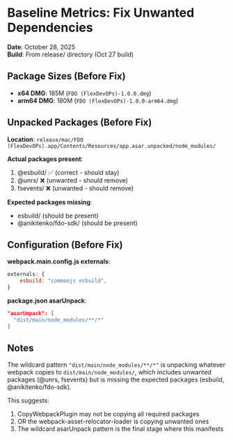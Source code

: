 # Baseline Metrics: Fix Unwanted Dependencies

**Date**: October 28, 2025  
**Build**: From release/ directory (Oct 27 build)

## Package Sizes (Before Fix)

- **x64 DMG**: 185M (`FDO (FlexDevOPs)-1.0.0.dmg`)
- **arm64 DMG**: 180M (`FDO (FlexDevOPs)-1.0.0-arm64.dmg`)

## Unpacked Packages (Before Fix)

**Location**: `release/mac/FDO (FlexDevOPs).app/Contents/Resources/app.asar.unpacked/node_modules/`

**Actual packages present**:
1. @esbuild/ ✅ (correct - should stay)
2. @unrs/ ❌ (unwanted - should remove)
3. fsevents/ ❌ (unwanted - should remove)

**Expected packages missing**:
- esbuild/ (should be present)
- @anikitenko/fdo-sdk/ (should be present)

## Configuration (Before Fix)

**webpack.main.config.js externals**:
```javascript
externals: {
    esbuild: "commonjs esbuild",
}
```

**package.json asarUnpack**:
```json
"asarUnpack": [
  "dist/main/node_modules/**/*"
]
```

## Notes

The wildcard pattern `"dist/main/node_modules/**/*"` is unpacking whatever webpack copies to `dist/main/node_modules/`, which includes unwanted packages (@unrs, fsevents) but is missing the expected packages (esbuild, @anikitenko/fdo-sdk).

This suggests:
1. CopyWebpackPlugin may not be copying all required packages
2. OR the webpack-asset-relocator-loader is copying unwanted ones
3. The wildcard asarUnpack pattern is the final stage where this manifests

